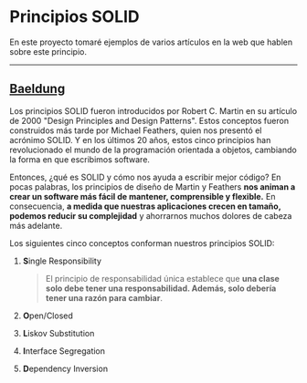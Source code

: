 # Principios SOLID

En este proyecto tomaré ejemplos de varios artículos en la web que hablen sobre este principio.

---

## [Baeldung](https://www.baeldung.com/solid-principles)

Los principios SOLID fueron introducidos por Robert C. Martin en su artículo de 2000 "Design Principles and Design
Patterns". Estos conceptos fueron construidos más tarde por Michael Feathers, quien nos presentó el acrónimo SOLID. Y en
los últimos 20 años, estos cinco principios han revolucionado el mundo de la programación orientada a objetos, cambiando
la forma en que escribimos software.

Entonces, ¿qué es SOLID y cómo nos ayuda a escribir mejor código? En pocas palabras, los principios de diseño de Martin
y Feathers **nos animan a crear un software más fácil de mantener, comprensible y flexible.** En consecuencia, **a
medida que nuestras aplicaciones crecen en tamaño, podemos reducir su complejidad** y ahorrarnos muchos dolores de
cabeza más adelante.

Los siguientes cinco conceptos conforman nuestros principios SOLID:

1. **S**ingle Responsibility
   > El principio de responsabilidad única establece que **una clase solo debe tener una responsabilidad. Además, solo
   debería tener una razón para cambiar**.

2. **O**pen/Closed
3. **L**iskov Substitution
4. **I**nterface Segregation
5. **D**ependency Inversion

